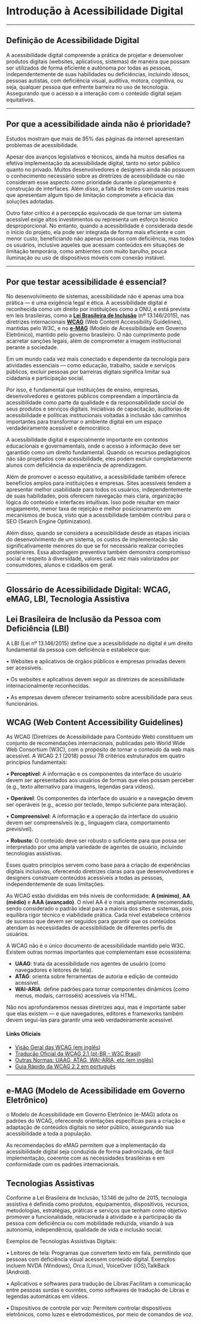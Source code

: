 # Introdução à Acessibilidade Digital
---
## Definição de Acessibilidade Digital

A acessibilidade digital compreende a prática de projetar e desenvolver produtos digitais (websites, aplicativos, sistemas) de maneira que possam ser utilizados de forma eficiente e autônoma por todas as pessoas, independentemente de suas habilidades ou deficiências, incluindo idosos, pessoas autistas, com deficiência visual, auditiva, motora, cognitiva, ou seja, qualquer pessoa que enfrente barreira no uso de tecnologia. Assegurando que o acesso e a interação com o conteúdo digital sejam equitativos.

---
## Por que a acessibilidade ainda não é prioridade?

Estudos mostram que mais de 95% das páginas da internet apresentam problemas de acessibilidade.

Apesar dos avanços legislativos e técnicos, ainda há muitos desafios na efetiva implementação da acessibilidade digital, tanto no setor público quanto no privado. Muitos desenvolvedores e designers ainda não possuem o conhecimento necessário sobre as diretrizes de acessibilidade ou não consideram esse aspecto como prioridade durante o planejamento e construção de interfaces. Além disso, a falta de testes com usuários reais que apresentam algum tipo de limitação compromete a eficácia das soluções adotadas.

Outro fator crítico é a percepção equivocada de que tornar um sistema acessível exige altos investimentos ou representa um esforço técnico desproporcional. No entanto, quando a acessibilidade é considerada desde o início do projeto, ela pode ser integrada de forma mais eficiente e com menor custo, beneficiando não apenas pessoas com deficiência, mas todos os usuários, inclusive aqueles que acessam conteúdos em situações de limitação temporária, como ambientes com muito barulho, pouca iluminação ou uso de dispositivos móveis com conexão instável.

---
## Por que testar acessibilidade é essencial?

No desenvolvimento de sistemas, acessibilidade não é apenas uma boa prática — é uma exigência legal e ética. A acessibilidade digital é reconhecida como um direito por instituições como a ONU, e está prevista em leis brasileiras, como a **[Lei Brasileira de Inclusão](#lbi)** (nº 13.146/2015), nas diretrizes internacionais **[WCAG](#wcag)** (Web Content Accessibility Guidelines), mantidas pelo W3C, e no **[e-MAG](#e-MAG)** (Modelo de Acessibilidade em Governo Eletrônico), mantido pelo governo brasileiro.
O não cumprimento pode acarretar sanções legais, além de comprometer a imagem institucional perante a sociedade.

Em um mundo cada vez mais conectado e dependente da tecnologia para atividades essenciais — como educação, trabalho, saúde e serviços públicos, excluir pessoas por barreiras digitais significa limitar sua cidadania e participação social.

Por isso, é fundamental que instituições de ensino, empresas, desenvolvedores e gestores públicos compreendam a importância da acessibilidade como parte da qualidade e da responsabilidade social de seus produtos e serviços digitais. Iniciativas de capacitação, auditorias de acessibilidade e políticas institucionais voltadas à inclusão são caminhos importantes para transformar o ambiente digital em um espaço verdadeiramente acessível e democrático.

A acessibilidade digital é especialmente importante em contextos educacionais e governamentais, onde o acesso à informação deve ser garantido como um direito fundamental. Quando os recursos pedagógicos não são projetados com acessibilidade, eles podem excluir completamente alunos com deficiência da experiência de aprendizagem.

Além de promover o acesso equitativo, a acessibilidade também oferece benefícios amplos para instituições e empresas. Sites acessíveis tendem a apresentar melhor usabilidade para todos os usuários, independentemente de suas habilidades, pois oferecem navegação mais clara, organização lógica do conteúdo e interfaces intuitivas. Isso pode resultar em maior engajamento, menor taxa de rejeição e melhor posicionamento em mecanismos de busca, visto que a acessibilidade também contribui para o SEO (Search Engine Optimization).

Além disso, quando se considera a acessibilidade desde as etapas iniciais do desenvolvimento de um sistema, os custos de implementação são significativamente menores do que se for necessário realizar correções posteriores. Essa abordagem preventiva também demonstra compromisso social e respeito à diversidade, valores cada vez mais valorizados por consumidores, alunos e cidadãos em geral.

---
## Glossário de Acessibilidade Digital: WCAG, eMAG, LBI, Tecnologia Assistiva

### <h2 id="lbi">Lei Brasileira de Inclusão da Pessoa com Deficiência (LBI)</h2>

A LBI (Lei nº 13.146/2015) define que a acessibilidade no digital é um direito fundamental da pessoa com deficiência e estabelece que:

•	Websites e aplicativos de órgãos públicos e empresas privadas devem ser acessíveis.

•	Os websites e aplicativos devem seguir as diretrizes de acessibilidade internacionalmente reconhecidas.

•	As empresas devem oferecer treinamento sobre acessibilidade para seus funcionários.

### <h2 id="wcag">WCAG (Web Content Accessibility Guidelines)</h2>

As WCAG (Diretrizes de Acessibilidade para Conteúdo Web) constituem um conjunto de recomendações internacionais, publicadas pelo World Wide Web Consortium (W3C), com o propósito de tornar o conteúdo da web mais acessível. A WCAG 2.1 (2018) possui 78 critérios estruturados em quatro princípios fundamentais:

•	**Perceptível**: A informação e os componentes da interface do usuário devem ser apresentados aos usuários de formas que eles possam perceber (e.g., texto alternativo para imagens, legendas para vídeos).

•	**Operável**: Os componentes da interface do usuário e a navegação devem ser operáveis (e.g., acesso por teclado, tempo suficiente para interação).

•	**Compreensível**: A informação e a operação da interface do usuário devem ser compreensíveis (e.g., linguagem clara, comportamento previsível).

•	**Robusto**: O conteúdo deve ser robusto o suficiente para que possa ser interpretado por uma ampla variedade de agentes de usuário, incluindo tecnologias assistivas.

Esses quatro princípios servem como base para a criação de experiências digitais inclusivas, oferecendo diretrizes claras para que desenvolvedores e designers construam conteúdos acessíveis a todas as pessoas, independentemente de suas limitações.

As WCAG estão divididas em três níveis de conformidade: **A (mínimo)**, **AA (médio)** e **AAA (avançado)**. O nível AA é o mais amplamente recomendado, sendo considerado o padrão ideal para a maioria dos sites e sistemas, pois equilibra rigor técnico e viabilidade prática. Cada nível estabelece critérios de sucesso que devem ser seguidos para garantir que os conteúdos atendam às necessidades de acessibilidade de diferentes perfis de usuários.

A WCAG não é o único documento de acessibilidade mantido pelo W3C. Existem outras normas importantes que complementam esse ecossistema:

- **UAAG**: trata da acessibilidade nos agentes de usuário (como navegadores e leitores de tela).
- **ATAG**: orienta sobre ferramentas de autoria e edição de conteúdo acessível.
- **WAI-ARIA**: define padrões para tornar componentes dinâmicos (como menus, modais, carrosséis) acessíveis via HTML.

Não nos aprofundaremos nessas diretrizes aqui, mas é importante saber que elas existem — e que navegadores, editores e frameworks também devem segui-las para garantir uma web verdadeiramente acessível.

#### Links Oficiais

- [Visão Geral das WCAG (em inglês)](https://www.w3.org/WAI/standards-guidelines/wcag/)
- [Tradução Oficial da WCAG 2.1 (pt-BR - W3C Brasil)](https://www.w3c.br/traducoes/wcag/wcag21-pt-BR/)
- [Outras Normas: UAAG, ATAG, WAI-ARIA, etc (em inglês)](https://www.w3.org/WAI/standards-guidelines/)
- [Guia Rápido da WCAG 2.2 em português](https://guia-wcag.com/)
---

### <h2 id="e-MAG">e-MAG (Modelo de Acessibilidade em Governo Eletrônico)</h2>

o Modelo de Acessibilidade em Governo Eletrônico (e-MAG) adota os padrões do WCAG, oferecendo orientações específicas para a criação e adaptação de conteúdos digitais no setor público, assegurando sua acessibilidade a toda a população.

As recomendações do eMAG permitem que a implementação da acessibilidade digital seja conduzida de forma padronizada, de fácil implementação, coerente com as necessidades brasileiras e em conformidade com os padrões internacionais.

### <h2 id="Tec_assistivas">Tecnologias Assistivas</h2>

Conforme a Lei Brasileira de Inclusão, 13.146 de julho de 2015, tecnologia assistiva é definida como produtos, equipamentos, dispositivos, recursos, metodologias, estratégias, práticas e serviços que tenham como objetivo promover a funcionalidade, relacionada à atividade e à participação da pessoa com deficiência ou com mobilidade reduzida, visando à sua autonomia, independência, qualidade de vida e inclusão social.

Exemplos de Tecnologias Assistivas Digitais:

• <span id="leitores-tela">Leitores de tela:</span> Programas que convertem texto em fala, permitindo que pessoas com deficiência visual acessem conteúdo digital. Exemplos incluem NVDA (Windows), Orca (Linux), VoiceOver (iOS),TalkBack (Android).
    
• Aplicativos e softwares para tradução de Libras:Facilitam a comunicação entre pessoas surdas e ouvintes, como softwares de tradução de Libras e legendas automáticas em vídeos. 

• Dispositivos de controle por voz: Permitem controlar dispositivos eletrônicos, como luzes e eletrodomésticos, por meio de comandos de voz. 